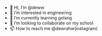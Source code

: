 - 👋 Hi, I’m @deww
- 👀 I’m interested in engineering
- 🌱 I’m currently learning golang
- 💞️ I’m looking to collaborate on my school
- 📫 How to reach me @dewrahw(instagram)

<!---
chostanz/chostanz is a ✨ special ✨ repository because its `README.md` (this file) appears on your GitHub profile.
You can click the Preview link to take a look at your changes.
--->
